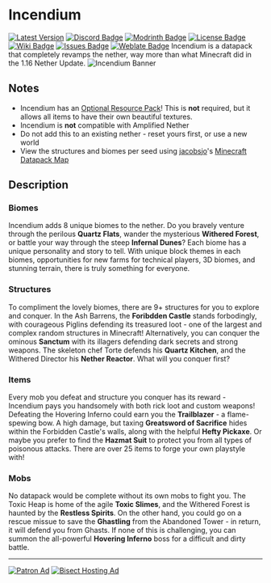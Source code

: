# Incendium
[![Latest Version](https://img.shields.io/github/v/release/Stardust-Labs-MC/Incendium?color=blueviolet&logo=github "View latest release")](https://github.com/Stardust-Labs-MC/Incendium/releases) [![Discord Badge](https://img.shields.io/discord/738046951236567162?color=blue&logo=discord "Join our Discord Server")](https://discord.gg/stardustlabs) [![Modrinth Badge](https://img.shields.io/modrinth/dt/incendium?label=Modrinth&logo=modrinth "View our Modrinth page")](https://modrinth.com/mod/incendium) [![License Badge](https://img.shields.io/badge/license-Stardust_Labs-green "View the Stardust Labs License")](https://github.com/Stardust-Labs-MC/license) [![Wiki Badge](https://img.shields.io/badge/wiki-Miraheze-yellow "View our Wiki")](https://discord.gg/stardustlabs) [![Issues Badge](https://img.shields.io/github/issues/Stardust-Labs-MC/Incendium?color=orange&logo=github "View or open an issue")](https://github.com/Stardust-Labs-MC/Incendium/issues) [![Weblate Badge](https://img.shields.io/weblate/progress/stardust-labs?server=https%3A%2F%2Fweblate.catter.dev&logo=weblate "Translate here")](https://weblate.catter.dev/projects/stardust-labs)
Incendium is a datapack that completely revamps the nether, way more than what Minecraft did in the 1.16 Nether Update.
![Incendium Banner](https://user-images.githubusercontent.com/63272345/224804955-2c8a39b1-d015-462b-a28c-dde27f747c90.png)
## Notes
- Incendium has an [Optional Resource Pack](https://modrinth.com/resourcepack/incendium-optional-resourcepack)! This is __not__ required, but it allows all items to have their own beautiful textures.
- Incendium is **not** compatible with Amplified Nether
- Do not add this to an existing nether - reset yours first, or use a new world
- View the structures and biomes per seed using [jacobsjo](https://github.com/jacobsjo)'s [Minecraft Datapack Map](https://map.jacobsjo.eu/)

## Description
### Biomes
Incendium adds 8 unique biomes to the nether. Do you bravely venture through the perilous **Quartz Flats**, wander the mysterious **Withered Forest**, or battle your way through the steep **Infernal Dunes**? Each biome has a unique personality and story to tell. With unique block themes in each biomes, opportunities for new farms for technical players, 3D biomes, and stunning terrain, there is truly something for everyone.
### Structures
To compliment the lovely biomes, there are 9+ structures for you to explore and conquer. In the Ash Barrens, the **Foribdden Castle** stands forbodingly, with courageous Piglins defending its treasured loot - one of the largest and complex random structures in Minecraft! Alternatively, you can conquer the ominous **Sanctum** with its illagers defending dark secrets and strong weapons. The skeleton chef Torte defends his **Quartz Kitchen**, and the Withered Director his **Nether Reactor**. What will you conquer first?
### Items
Every mob you defeat and structure you conquer has its reward - Incendium pays you handsomely with both rick loot and custom weapons! Defeating the Hovering Inferno could earn you the **Trailblazer** - a flame-spewing bow. A high damage, but taxing **Greatsword of Sacrifice** hides within the Forbidden Castle's walls, along with the helpful **Hefty Pickaxe**. Or maybe you prefer to find the **Hazmat Suit** to protect you from all types of poisonous attacks. There are over 25 items to forge your own playstyle with!
### Mobs
No datapack would be complete without its own mobs to fight you. The Toxic Heap is home of the agile **Toxic Slimes**, and the Withered Forest is haunted by the **Restless Spirits**. On the other hand, you could go on a rescue missue to save the **Ghastling** from the Abandoned Tower - in return, it will defend you from Ghasts. If none of this is challenging, you can summon the all-powerful **Hovering Inferno** boss for a difficult and dirty battle.
__ __
[![Patron Ad](https://user-images.githubusercontent.com/63272345/224786738-7baefaf8-267f-41b6-8ac5-53cc4bd5707e.png "Join our Patreon!")](https://www.patreon.com/stardustlabs)
[![Bisect Hosting Ad](https://user-images.githubusercontent.com/63272345/224786219-f87f21d2-fb51-4d78-82df-a16e83fe25c9.png "Use code STARDUST")](https://www.bisecthosting.com/stardust)
